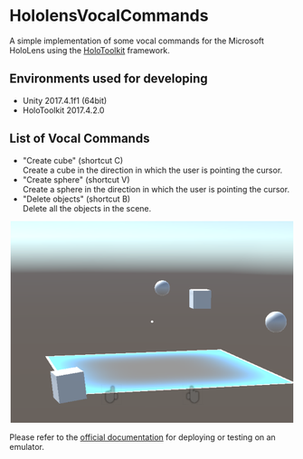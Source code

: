 # HololensVocalCommands
A simple implementation of some vocal commands for the Microsoft HoloLens using the [HoloToolkit](https://github.com/Microsoft/MixedRealityToolkit-Unity) framework.

## Environments used for developing
* Unity 2017.4.1f1 (64bit)
* HoloToolkit 2017.4.2.0

## List of Vocal Commands
* "Create cube" (shortcut C)<br>
Create a cube in the direction in which the user is pointing the cursor.
* "Create sphere" (shortcut V)<br>
Create a sphere in the direction in which the user is pointing the cursor.
* "Delete objects" (shortcut B)<br>
Delete all the objects in the scene.

<p align="center">
<img src="Documentation/VocalCommandImage.png" width="500">
</p>

Please refer to the [official documentation](https://docs.microsoft.com/en-us/windows/mixed-reality/holograms-100) for deploying or testing on an emulator.
